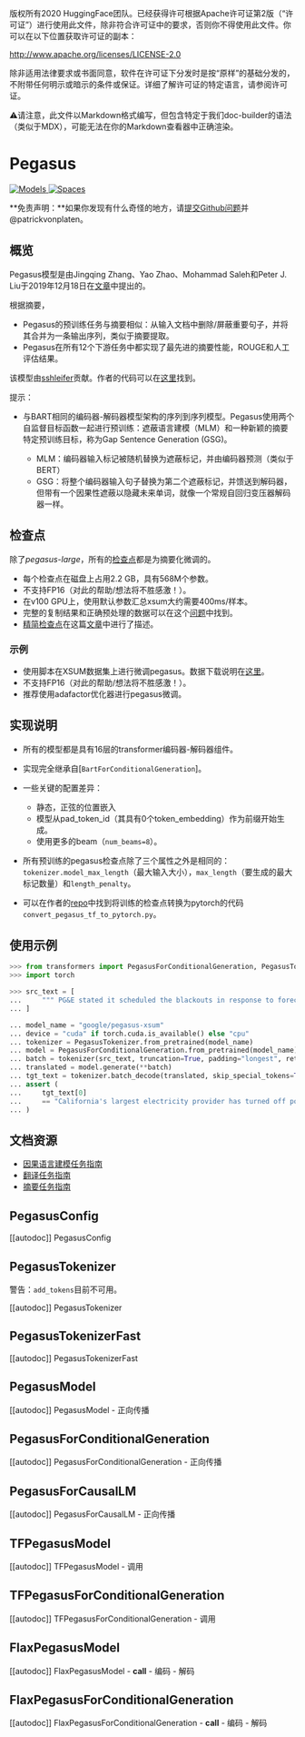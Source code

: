 <!--版权保留-->
版权所有2020 HuggingFace团队。已经获得许可根据Apache许可证第2版（“许可证”）进行使用此文件，除非符合许可证中的要求，否则你不得使用此文件。你可以在以下位置获取许可证的副本：

http://www.apache.org/licenses/LICENSE-2.0

除非适用法律要求或书面同意，软件在许可证下分发时是按“原样”的基础分发的，不附带任何明示或暗示的条件或保证。详细了解许可证的特定语言，请参阅许可证。

⚠️请注意，此文件以Markdown格式编写，但包含特定于我们doc-builder的语法（类似于MDX），可能无法在你的Markdown查看器中正确渲染。

# Pegasus

<div class="flex flex-wrap space-x-1">
<a href="https://huggingface.co/models?filter=pegasus">
<img alt="Models" src="https://img.shields.io/badge/All_model_pages-pegasus-blueviolet">
</a>
<a href="https://huggingface.co/spaces/docs-demos/pegasus_paraphrase">
<img alt="Spaces" src="https://img.shields.io/badge/%F0%9F%A4%97%20Hugging%20Face-Spaces-blue">
</a>
</div>

**免责声明：**如果你发现有什么奇怪的地方，请[提交Github问题](https://github.com/huggingface/transformers/issues/new?assignees=sshleifer&labels=&template=bug-report.md&title)并@patrickvonplaten。

## 概览

Pegasus模型是由Jingqing Zhang、Yao Zhao、Mohammad Saleh和Peter J. Liu于2019年12月18日在[文章](https://arxiv.org/pdf/1912.08777.pdf)中提出的。

根据摘要，

- Pegasus的预训练任务与摘要相似：从输入文档中删除/屏蔽重要句子，并将其合并为一条输出序列，类似于摘要提取。
- Pegasus在所有12个下游任务中都实现了最先进的摘要性能，ROUGE和人工评估结果。

该模型由[sshleifer](https://huggingface.co/sshleifer)贡献。作者的代码可以在[这里](https://github.com/google-research/pegasus)找到。

提示：

- 与BART相同的编码器-解码器模型架构的序列到序列模型。Pegasus使用两个自监督目标函数一起进行预训练：遮蔽语言建模（MLM）和一种新颖的摘要特定预训练目标，称为Gap Sentence Generation (GSG)。

  * MLM：编码器输入标记被随机替换为遮蔽标记，并由编码器预测（类似于BERT）
  * GSG：将整个编码器输入句子替换为第二个遮蔽标记，并馈送到解码器，但带有一个因果性遮蔽以隐藏未来单词，就像一个常规自回归变压器解码器一样。

## 检查点

除了*pegasus-large*，所有的[检查点](https://huggingface.co/models?search=pegasus)都是为摘要化微调的。

- 每个检查点在磁盘上占用2.2 GB，具有568M个参数。
- 不支持FP16（对此的帮助/想法将不胜感激！）。
- 在v100 GPU上，使用默认参数汇总xsum大约需要400ms/样本。
- 完整的复制结果和正确预处理的数据可以在这个[问题](https://github.com/huggingface/transformers/issues/6844#issue-689259666)中找到。
- [精简检查点](https://huggingface.co/models?search=distill-pegasus)在这篇[文章](https://arxiv.org/abs/2010.13002)中进行了描述。

### 示例

- 使用脚本在XSUM数据集上进行微调pegasus。数据下载说明在[这里](https://github.com/huggingface/transformers/tree/main/examples/pytorch/summarization/README.md)。
- 不支持FP16（对此的帮助/想法将不胜感激！）。
- 推荐使用adafactor优化器进行pegasus微调。

## 实现说明

- 所有的模型都是具有16层的transformer编码器-解码器组件。
- 实现完全继承自[`BartForConditionalGeneration`]。
- 一些关键的配置差异：

  - 静态，正弦的位置嵌入
  - 模型从pad_token_id（其具有0个token_embedding）作为前缀开始生成。
  - 使用更多的beam（`num_beams=8`）。
- 所有预训练的pegasus检查点除了三个属性之外是相同的：`tokenizer.model_max_length`（最大输入大小），`max_length`（要生成的最大标记数量）和`length_penalty`。
- 可以在作者的[repo](https://github.com/google-research/pegasus)中找到将训练的检查点转换为pytorch的代码`convert_pegasus_tf_to_pytorch.py`。

## 使用示例

```python
>>> from transformers import PegasusForConditionalGeneration, PegasusTokenizer
>>> import torch

>>> src_text = [
...     """ PG&E stated it scheduled the blackouts in response to forecasts for high winds amid dry conditions. The aim is to reduce the risk of wildfires. Nearly 800 thousand customers were scheduled to be affected by the shutoffs which were expected to last through at least midday tomorrow."""
... ]

... model_name = "google/pegasus-xsum"
... device = "cuda" if torch.cuda.is_available() else "cpu"
... tokenizer = PegasusTokenizer.from_pretrained(model_name)
... model = PegasusForConditionalGeneration.from_pretrained(model_name).to(device)
... batch = tokenizer(src_text, truncation=True, padding="longest", return_tensors="pt").to(device)
... translated = model.generate(**batch)
... tgt_text = tokenizer.batch_decode(translated, skip_special_tokens=True)
... assert (
...     tgt_text[0]
...     == "California's largest electricity provider has turned off power to hundreds of thousands of customers."
... )
```

## 文档资源

- [因果语言建模任务指南](../tasks/language_modeling)
- [翻译任务指南](../tasks/translation)
- [摘要任务指南](../tasks/summarization)

## PegasusConfig

[[autodoc]] PegasusConfig

## PegasusTokenizer

警告：`add_tokens`目前不可用。

[[autodoc]] PegasusTokenizer

## PegasusTokenizerFast

[[autodoc]] PegasusTokenizerFast

## PegasusModel

[[autodoc]] PegasusModel
    - 正向传播

## PegasusForConditionalGeneration

[[autodoc]] PegasusForConditionalGeneration
    - 正向传播

## PegasusForCausalLM

[[autodoc]] PegasusForCausalLM
    - 正向传播

## TFPegasusModel

[[autodoc]] TFPegasusModel
    - 调用

## TFPegasusForConditionalGeneration

[[autodoc]] TFPegasusForConditionalGeneration
    - 调用

## FlaxPegasusModel

[[autodoc]] FlaxPegasusModel
    - __call__
    - 编码
    - 解码

## FlaxPegasusForConditionalGeneration

[[autodoc]] FlaxPegasusForConditionalGeneration
    - __call__
    - 编码
    - 解码